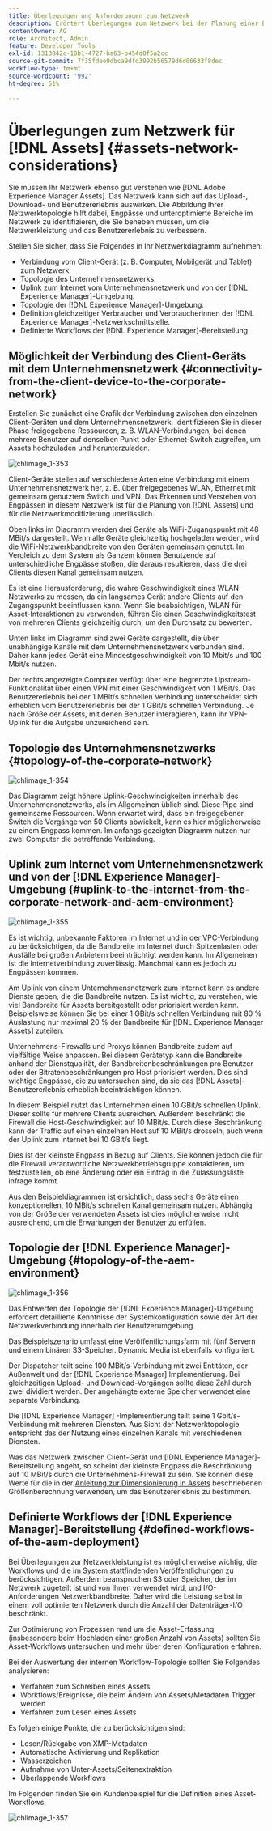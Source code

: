 ```yaml
---
title: Überlegungen und Anforderungen zum Netzwerk
description: Erörtert Überlegungen zum Netzwerk bei der Planung einer Bereitstellung von [!DNL Adobe Experience Manager Assets] .
contentOwner: AG
role: Architect, Admin
feature: Developer Tools
exl-id: 1313842c-18b1-4727-ba63-b454d0f5a2cc
source-git-commit: 7f35fdee9dbca9dfd3992b56579d6d06633f8dec
workflow-type: tm+mt
source-wordcount: '992'
ht-degree: 51%

---
```


# Überlegungen zum Netzwerk für [!DNL Assets] {#assets-network-considerations}

Sie müssen Ihr Netzwerk ebenso gut verstehen wie [!DNL Adobe Experience Manager Assets]. Das Netzwerk kann sich auf das Upload-, Download- und Benutzererlebnis auswirken. Die Abbildung Ihrer Netzwerktopologie hilft dabei, Engpässe und unteroptimierte Bereiche im Netzwerk zu identifizieren, die Sie beheben müssen, um die Netzwerkleistung und das Benutzererlebnis zu verbessern.

Stellen Sie sicher, dass Sie Folgendes in Ihr Netzwerkdiagramm aufnehmen:

* Verbindung vom Client-Gerät (z. B. Computer, Mobilgerät und Tablet) zum Netzwerk.
* Topologie des Unternehmensnetzwerks.
* Uplink zum Internet vom Unternehmensnetzwerk und von der [!DNL Experience Manager]-Umgebung.
* Topologie der [!DNL Experience Manager]-Umgebung.
* Definition gleichzeitiger Verbraucher und Verbraucherinnen der [!DNL Experience Manager]-Netzwerkschnittstelle.
* Definierte Workflows der [!DNL Experience Manager]-Bereitstellung.

## Möglichkeit der Verbindung des Client-Geräts mit dem Unternehmensnetzwerk {#connectivity-from-the-client-device-to-the-corporate-network}

Erstellen Sie zunächst eine Grafik der Verbindung zwischen den einzelnen Client-Geräten und dem Unternehmensnetzwerk. Identifizieren Sie in dieser Phase freigegebene Ressourcen, z. B. WLAN-Verbindungen, bei denen mehrere Benutzer auf denselben Punkt oder Ethernet-Switch zugreifen, um Assets hochzuladen und herunterzuladen.

![chlimage_1-353](assets/chlimage_1-353.png)

Client-Geräte stellen auf verschiedene Arten eine Verbindung mit einem Unternehmensnetzwerk her, z. B. über freigegebenes WLAN, Ethernet mit gemeinsam genutztem Switch und VPN. Das Erkennen und Verstehen von Engpässen in diesem Netzwerk ist für die Planung von [!DNL Assets] und für die Netzwerkmodifizierung unerlässlich.

Oben links im Diagramm werden drei Geräte als WiFi-Zugangspunkt mit 48 MBit/s dargestellt. Wenn alle Geräte gleichzeitig hochgeladen werden, wird die WiFi-Netzwerkbandbreite von den Geräten gemeinsam genutzt. Im Vergleich zu dem System als Ganzem können Benutzende auf unterschiedliche Engpässe stoßen, die daraus resultieren, dass die drei Clients diesen Kanal gemeinsam nutzen.

Es ist eine Herausforderung, die wahre Geschwindigkeit eines WLAN-Netzwerks zu messen, da ein langsames Gerät andere Clients auf den Zugangspunkt beeinflussen kann. Wenn Sie beabsichtigen, WLAN für Asset-Interaktionen zu verwenden, führen Sie einen Geschwindigkeitstest von mehreren Clients gleichzeitig durch, um den Durchsatz zu bewerten.

Unten links im Diagramm sind zwei Geräte dargestellt, die über unabhängige Kanäle mit dem Unternehmensnetzwerk verbunden sind. Daher kann jedes Gerät eine Mindestgeschwindigkeit von 10 Mbit/s und 100 Mbit/s nutzen.

Der rechts angezeigte Computer verfügt über eine begrenzte Upstream-Funktionalität über einen VPN mit einer Geschwindigkeit von 1 MBit/s. Das Benutzererlebnis bei der 1 MBit/s schnellen Verbindung unterscheidet sich erheblich vom Benutzererlebnis bei der 1 GBit/s schnellen Verbindung. Je nach Größe der Assets, mit denen Benutzer interagieren, kann ihr VPN-Uplink für die Aufgabe unzureichend sein.

## Topologie des Unternehmensnetzwerks  {#topology-of-the-corporate-network}

![chlimage_1-354](assets/chlimage_1-354.png)

Das Diagramm zeigt höhere Uplink-Geschwindigkeiten innerhalb des Unternehmensnetzwerks, als im Allgemeinen üblich sind. Diese Pipe sind gemeinsame Ressourcen. Wenn erwartet wird, dass ein freigegebener Switch die Vorgänge von 50 Clients abwickelt, kann es hier möglicherweise zu einem Engpass kommen. Im anfangs gezeigten Diagramm nutzen nur zwei Computer die betreffende Verbindung.

## Uplink zum Internet vom Unternehmensnetzwerk und von der [!DNL Experience Manager]-Umgebung {#uplink-to-the-internet-from-the-corporate-network-and-aem-environment}

![chlimage_1-355](assets/chlimage_1-355.png)

Es ist wichtig, unbekannte Faktoren im Internet und in der VPC-Verbindung zu berücksichtigen, da die Bandbreite im Internet durch Spitzenlasten oder Ausfälle bei großen Anbietern beeinträchtigt werden kann. Im Allgemeinen ist die Internetverbindung zuverlässig. Manchmal kann es jedoch zu Engpässen kommen.

Am Uplink von einem Unternehmensnetzwerk zum Internet kann es andere Dienste geben, die die Bandbreite nutzen. Es ist wichtig, zu verstehen, wie viel Bandbreite für Assets bereitgestellt oder priorisiert werden kann. Beispielsweise können Sie bei einer 1 GBit/s schnellen Verbindung mit 80 % Auslastung nur maximal 20 % der Bandbreite für [!DNL Experience Manager Assets] zuteilen.

Unternehmens-Firewalls und Proxys können Bandbreite zudem auf vielfältige Weise anpassen. Bei diesem Gerätetyp kann die Bandbreite anhand der Dienstqualität, der Bandbreitenbeschränkungen pro Benutzer oder der Bitratenbeschränkungen pro Host priorisiert werden. Dies sind wichtige Engpässe, die zu untersuchen sind, da sie das [!DNL Assets]-Benutzererlebnis erheblich beeinträchtigen können.

In diesem Beispiel nutzt das Unternehmen einen 10 GBit/s schnellen Uplink. Dieser sollte für mehrere Clients ausreichen. Außerdem beschränkt die Firewall die Host-Geschwindigkeit auf 10 MBit/s. Durch diese Beschränkung kann der Traffic auf einen einzelnen Host auf 10 MBit/s drosseln, auch wenn der Uplink zum Internet bei 10 GBit/s liegt.

Dies ist der kleinste Engpass in Bezug auf Clients. Sie können jedoch die für die Firewall verantwortliche Netzwerkbetriebsgruppe kontaktieren, um festzustellen, ob eine Änderung oder ein Eintrag in die Zulassungsliste infrage kommt.

Aus den Beispieldiagrammen ist ersichtlich, dass sechs Geräte einen konzeptionellen, 10 MBit/s schnellen Kanal gemeinsam nutzen. Abhängig von der Größe der verwendeten Assets ist dies möglicherweise nicht ausreichend, um die Erwartungen der Benutzer zu erfüllen.

## Topologie der [!DNL Experience Manager]-Umgebung {#topology-of-the-aem-environment}

![chlimage_1-356](assets/chlimage_1-356.png)

Das Entwerfen der Topologie der [!DNL Experience Manager]-Umgebung erfordert detaillierte Kenntnisse der Systemkonfiguration sowie der Art der Netzwerkverbindung innerhalb der Benutzerumgebung.

Das Beispielszenario umfasst eine Veröffentlichungsfarm mit fünf Servern und einem binären S3-Speicher. Dynamic Media ist ebenfalls konfiguriert.

Der Dispatcher teilt seine 100 MBit/s-Verbindung mit zwei Entitäten, der Außenwelt und der [!DNL Experience Manager] Implementierung. Bei gleichzeitigen Upload- und Download-Vorgängen sollte diese Zahl durch zwei dividiert werden. Der angehängte externe Speicher verwendet eine separate Verbindung.

Die [!DNL Experience Manager] -Implementierung teilt seine 1 Gbit/s-Verbindung mit mehreren Diensten. Aus Sicht der Netzwerktopologie entspricht das der Nutzung eines einzelnen Kanals mit verschiedenen Diensten.

Was das Netzwerk zwischen Client-Gerät und [!DNL Experience Manager]-Bereitstellung angeht, so scheint der kleinste Engpass die Beschränkung auf 10 MBit/s durch die Unternehmens-Firewall zu sein. Sie können diese Werte für die in der [Anleitung zur Dimensionierung in Assets](assets-sizing-guide.md) beschriebenen Größenberechnung verwenden, um das Benutzererlebnis zu bestimmen.

## Definierte Workflows der [!DNL Experience Manager]-Bereitstellung {#defined-workflows-of-the-aem-deployment}

Bei Überlegungen zur Netzwerkleistung ist es möglicherweise wichtig, die Workflows und die im System stattfindenden Veröffentlichungen zu berücksichtigen. Außerdem beanspruchen S3 oder Speicher, der im Netzwerk zugeteilt ist und von Ihnen verwendet wird, und I/O-Anforderungen Netzwerkbandbreite. Daher wird die Leistung selbst in einem voll optimierten Netzwerk durch die Anzahl der Datenträger-I/O beschränkt.

Zur Optimierung von Prozessen rund um die Asset-Erfassung (insbesondere beim Hochladen einer großen Anzahl von Assets) sollten Sie Asset-Workflows untersuchen und mehr über deren Konfiguration erfahren.

Bei der Auswertung der internen Workflow-Topologie sollten Sie Folgendes analysieren:

* Verfahren zum Schreiben eines Assets
* Workflows/Ereignisse, die beim Ändern von Assets/Metadaten Trigger werden
* Verfahren zum Lesen eines Assets

Es folgen einige Punkte, die zu berücksichtigen sind:

* Lesen/Rückgabe von XMP-Metadaten
* Automatische Aktivierung und Replikation
* Wasserzeichen  
* Aufnahme von Unter-Assets/Seitenextraktion
* Überlappende Workflows

Im Folgenden finden Sie ein Kundenbeispiel für die Definition eines Asset-Workflows.

![chlimage_1-357](assets/chlimage_1-357.png)
